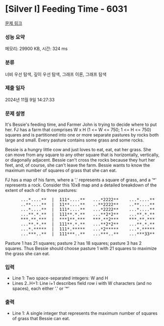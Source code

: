 # [Silver I] Feeding Time - 6031 

[문제 링크](https://www.acmicpc.net/problem/6031) 

### 성능 요약

메모리: 29900 KB, 시간: 324 ms

### 분류

너비 우선 탐색, 깊이 우선 탐색, 그래프 이론, 그래프 탐색

### 제출 일자

2024년 11월 9일 14:27:33

### 문제 설명

<p>It's Bessie's feeding time, and Farmer John is trying to decide where to put her. FJ has a farm that comprises W x H (1 <= W <= 750; 1 <= H <= 750) squares and is partitioned into one or more separate pastures by rocks both large and small. Every pasture contains some grass and some rocks.</p>

<p>Bessie is a hungry little cow and just loves to eat, eat, eat her grass. She can move from any square to any other square that is horizontally, vertically, or diagonally adjacent. Bessie can't cross the rocks because they hurt her feet, and, of course, she can't leave the farm. Bessie wants to know the maximum number of squares of grass that she can eat.</p>

<p>FJ has a map of his farm, where a '.' represents a square of grass, and a '*' represents a rock. Consider this 10x8 map and a detailed breakdown of the extent of each of its three pastures:</p>

<pre>      ...*....**  |  111*....**   ...*2222**    ...*....**
      ..**....**  |  11**....**   ..**2222**    ..**....**
      ...*....**  |  111*....**   ...*2222**    ...*....**
      ...**.*.**  |  111**.*.**   ...**2*2**    ...**.*.**
      ***.**.***  |  ***1**.***   ***.**2***    ***.**.***
      ...**.*.**  |  111**.*.**   ...**2*2**    ...**.*.**
      ...*.*****  |  111*.*****   ...*2*****    ...*.*****
      ...***..**  |  111***..**   ...***..**    ...***33**</pre>

<p>Pasture 1 has 21 squares; pasture 2 has 18 squares; pasture 3 has 2 squares. Thus Bessie should choose pasture 1 with 21 squares to maximize the grass she can eat.</p>

### 입력 

 <ul>
	<li>Line 1: Two space-separated integers: W and H</li>
	<li>Lines 2..H+1: Line i+1 describes field row i with W characters (and no spaces), each either '.' or '*'</li>
</ul>

<p> </p>

### 출력 

 <ul>
	<li>Line 1: A single integer that represents the maximum number of squares of grass that Bessie can eat.</li>
</ul>

<p> </p>

